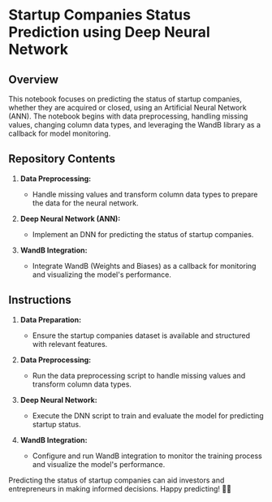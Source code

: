 # Startup Companies Status Prediction using Deep Neural Network

## Overview
This notebook focuses on predicting the status of startup companies, whether they are acquired or closed, using an Artificial Neural Network (ANN). The notebook begins with data preprocessing, handling missing values, changing column data types, and leveraging the WandB library as a callback for model monitoring.

## Repository Contents

1. **Data Preprocessing:**
   - Handle missing values and transform column data types to prepare the data for the neural network.

2. **Deep Neural Network (ANN):**
   - Implement an DNN for predicting the status of startup companies.

3. **WandB Integration:**
   - Integrate WandB (Weights and Biases) as a callback for monitoring and visualizing the model's performance.

## Instructions

1. **Data Preparation:**
   - Ensure the startup companies dataset is available and structured with relevant features.

2. **Data Preprocessing:**
   - Run the data preprocessing script to handle missing values and transform column data types.

3. **Deep Neural Network:**
   - Execute the DNN script to train and evaluate the model for predicting startup status.

4. **WandB Integration:**
   - Configure and run WandB integration to monitor the training process and visualize the model's performance.

Predicting the status of startup companies can aid investors and entrepreneurs in making informed decisions. Happy predicting! 🚀🤖

